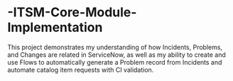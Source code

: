# -ITSM-Core-Module-Implementation
This project demonstrates my understanding of how Incidents, Problems, and Changes are related in ServiceNow, as well as my ability to create and use Flows to automatically generate a Problem record from Incidents and automate catalog item requests with CI validation.
